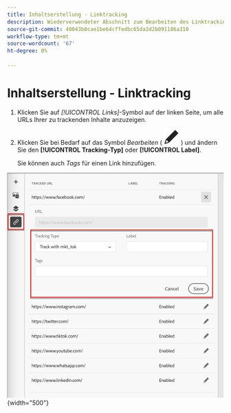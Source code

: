 ```yaml
---
title: Inhaltserstellung - Linktracking
description: Wiederverwendeter Abschnitt zum Bearbeiten des Linktrackings für die Inhaltserstellung
source-git-commit: 40043b0cae1be64cffedbc65da2d2b091186a310
workflow-type: tm+mt
source-wordcount: '67'
ht-degree: 0%

---
```


# Inhaltserstellung - Linktracking

1. Klicken Sie auf _[!UICONTROL Links]_-Symbol auf der linken Seite, um alle URLs Ihrer zu trackenden Inhalte anzuzeigen.

1. Klicken Sie bei Bedarf auf das Symbol _Bearbeiten_ ( ![Bearbeiten](../user/assets/do-not-localize/icon-edit.svg) ) und ändern Sie den **[!UICONTROL Tracking-Typ]** oder **[!UICONTROL Label]**.

   Sie können auch _Tags_ für einen Link hinzufügen.

![Klicken Sie auf das Symbol Bearbeiten , um auf das Linktracking zuzugreifen](../assets/content-design-shared/visual-designer-links.png){width="500"}